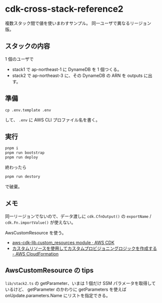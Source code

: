 # cdk-cross-stack-reference2

複数スタック間で値を使いまわすサンプル。
同一ユーザで異なるリージョン版。

## スタックの内容

1 個のユーザで

- stack1 で ap-northeast-1 に DynameDB を 1 個つくる。
- stack2 で ap-northeast-3 に、その DynameDB の ARN を outputs に出す。

## 準備

```
cp .env.template .env
```

して、 `.env` に AWS CLI プロファイル名を書く。

## 実行

```sh
pnpm i
pnpm run bootstrap
pnpm run deploy
```

終わったら

```sh
pnpm run destory
```

で破棄。

## メモ

同一リージョンでないので、データ渡しに
`cdk.CfnOutput()` の `exportName` / `cdk.Fn.importValue()`
が使えない。

AwsCustomResource を使う。

- [aws-cdk-lib.custom_resources module · AWS CDK](https://docs.aws.amazon.com/cdk/api/v2/docs/aws-cdk-lib.custom_resources-readme.html)
- [カスタムリソースを使用してカスタムプロビジョニングロジックを作成する - AWS CloudFormation](https://docs.aws.amazon.com/ja_jp/AWSCloudFormation/latest/UserGuide/template-custom-resources.html)

## AwsCustomResource の tips

`lib/stack2.ts` の getParameter、いまは 1 個だけ SSM パラメータを取得しているけど、
getParameter のかわりに getParameters を使えば
onUpdate.parameters.Name にリストを指定できる。
